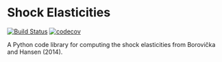# Shock Elasticities

[![Build Status](https://travis-ci.org/QBatista/ShockElasticities.py.svg?branch=master)](https://travis-ci.org/QBatista/ShockElasticities.py)
[![codecov](https://codecov.io/gh/QBatista/ShockElasticities.py/branch/master/graph/badge.svg)](https://codecov.io/gh/QBatista/ShockElasticities.py)

A Python code library for computing the shock elasticities from Borovička and Hansen (2014).
